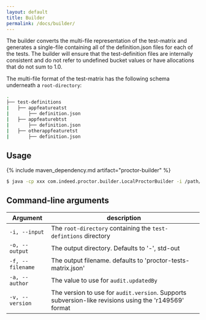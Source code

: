 ```yaml
---
layout: default
title: Builder
permalink: /docs/builder/
---
```


The builder converts the multi-file representation of the test-matrix and generates a single-file containing all of the definition.json files for each of the tests. The builder will ensure that the test-definition files are internally consistent and do not refer to undefined bucket values or have allocations that do not sum to 1.0.

The multi-file format of the test-matrix has the following schema underneath a `root-directory`:

```bash
.
├── test-definitions
|   ├── appfeatureatst
|       ├── definition.json
|   ├── appfeaturebtst
|       ├── definition.json
|   ├── otherappfeaturetst
|       ├── definition.json
```

## Usage
{% include maven_dependency.md artifact="proctor-builder" %}

```bash
$ java -cp xxx com.indeed.proctor.builder.LocalProctorBuilder -i /path/to/root-directory -o build/proctor --author $USER
```

## Command-line arguments

| Argument | description |
| -------- | ----------- |
| `-i, --input` | The `root-directory` containing the `test-defintions` directory |
| `-o, --output` | The output directory. Defaults to '-', std-out |
| `-f, --filename` | The output filename. defaults to 'proctor-tests-matrix.json' |
| `-a, --author` | The value to use for `audit.updatedBy` |
| `-v, --version` | The version to use for `audit.version`. Supports subversion-like revisions using the 'r149569' format |